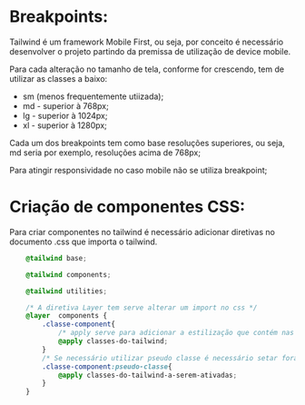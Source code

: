 # Breakpoints:

Tailwind é um framework Mobile First, ou seja, por conceito é necessário desenvolver o projeto partindo da premissa de utilização de device mobile.

Para cada alteração no tamanho de tela, conforme for crescendo, tem de utilizar as classes a baixo:

- sm (menos frequentemente utiizada);
- md - superior à 768px;
- lg - superior à 1024px;
- xl - superior à 1280px;

Cada um dos breakpoints tem como base resoluções superiores, ou seja, md seria por exemplo, resoluções acima de 768px;

Para atingir responsividade no caso mobile não se utiliza breakpoint;

# Criação de componentes CSS:

Para criar componentes no tailwind é necessário adicionar diretivas no documento .css que importa o tailwind.

``` CSS
    @tailwind base;

    @tailwind components;

    @tailwind utilities;

    /* A diretiva Layer tem serve alterar um import no css */
    @layer  components {
        .classe-component{
            /* apply serve para adicionar a estilização que contém nas classes do tailwind ao código do componente que está sendo criado */
            @apply classes-do-tailwind;
        }
        /* Se necessário utilizar pseudo classe é necessário setar fora das classes de pseudo-classe do tailwind, um exemplo é o hover */
        .classe-component:pseudo-classe{
            @apply classes-do-tailwind-a-serem-ativadas;
        }
    }
```